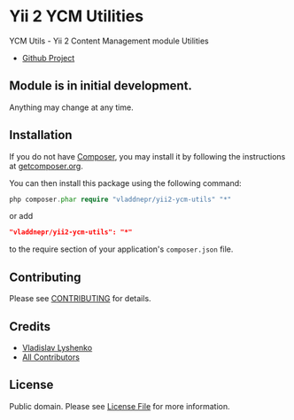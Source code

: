 # Yii 2 YCM Utilities

YCM Utils - Yii 2 Content Management module Utilities

- [Github Project](https://github.com/vladdnepr/yii2-ycm-utils)

## Module is in initial development.

Anything may change at any time.

## Installation

If you do not have [Composer](http://getcomposer.org/), you may install it by following the instructions
at [getcomposer.org](http://getcomposer.org/doc/00-intro.md#installation-nix).

You can then install this package using the following command:

```php
php composer.phar require "vladdnepr/yii2-ycm-utils" "*"
```
or add

```json
"vladdnepr/yii2-ycm-utils": "*"
```

to the require section of your application's `composer.json` file.

## Contributing

Please see [CONTRIBUTING](CONTRIBUTING.md) for details.

## Credits

- [Vladislav Lyshenko](https://github.com/vladdnepr)
- [All Contributors](../../contributors)

## License

Public domain. Please see [License File](LICENSE.md) for more information.
